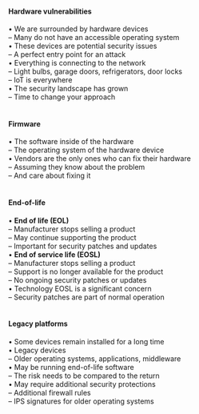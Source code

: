 ####  Hardware vulnerabilities  

• We are surrounded by hardware devices  
– Many do not have an accessible operating system  
• These devices are potential security issues  
– A perfect entry point for an attack  
• Everything is connecting to the network  
– Light bulbs, garage doors, refrigerators, door locks  
– IoT is everywhere  
• The security landscape has grown  
– Time to change your approach  
<br>


####  Firmware  

• The software inside of the hardware  
– The operating system of the hardware device  
• Vendors are the only ones who can fix their hardware  
– Assuming they know about the problem  
– And care about fixing it  
<br>


####  End-of-life  

• **End of life (EOL)**  
– Manufacturer stops selling a product  
– May continue supporting the product  
– Important for security patches and updates  
• **End of service life (EOSL)**  
– Manufacturer stops selling a product  
– Support is no longer available for the product  
– No ongoing security patches or updates  
• Technology EOSL is a significant concern  
– Security patches are part of normal operation  
<br>


####  Legacy platforms  

• Some devices remain installed for a long time  
• Legacy devices  
– Older operating systems, applications, middleware  
• May be running end-of-life software  
– The risk needs to be compared to the return  
• May require additional security protections  
– Additional firewall rules  
– IPS signatures for older operating systems  
